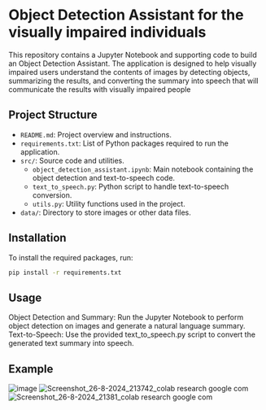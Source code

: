 # Object Detection Assistant for the visually impaired individuals

This repository contains a Jupyter Notebook and supporting code to build an Object Detection Assistant. The application is designed to help visually impaired users understand the contents of images by detecting objects, summarizing the results, and converting the summary into speech that will communicate the results with visually impaired people

## Project Structure

- `README.md`: Project overview and instructions.
- `requirements.txt`: List of Python packages required to run the application.
- `src/`: Source code and utilities.
  - `object_detection_assistant.ipynb`: Main notebook containing the object detection and text-to-speech code.
  - `text_to_speech.py`: Python script to handle text-to-speech conversion.
  - `utils.py`: Utility functions used in the project.
- `data/`: Directory to store images or other data files.

## Installation

To install the required packages, run:

```bash
pip install -r requirements.txt
```
## Usage


Object Detection and Summary: Run the Jupyter Notebook to perform object detection on images and generate a natural language summary.
Text-to-Speech: Use the provided text_to_speech.py script to convert the generated text summary into speech.


## Example

![image](https://github.com/user-attachments/assets/13d024bc-22a3-4c83-8346-bf2d2a86e46d)
![Screenshot_26-8-2024_213742_colab research google com](https://github.com/user-attachments/assets/202b6b61-f724-4e7a-a8f9-a2cbb2f6d14b)
![Screenshot_26-8-2024_21381_colab research google com](https://github.com/user-attachments/assets/38a3e922-da4f-450f-9162-3e4569f8c7c8)
